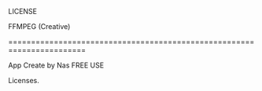 LICENSE

FFMPEG (Creative)

=======================================================================

App Create by Nas
FREE USE

Licenses.
